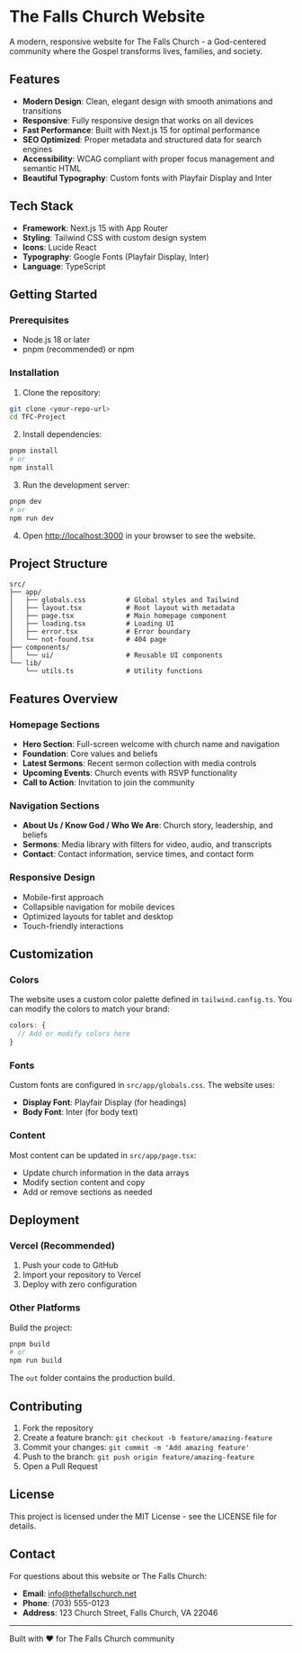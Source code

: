 # The Falls Church Website

A modern, responsive website for The Falls Church - a God-centered community where the Gospel transforms lives, families, and society.

## Features

- **Modern Design**: Clean, elegant design with smooth animations and transitions
- **Responsive**: Fully responsive design that works on all devices
- **Fast Performance**: Built with Next.js 15 for optimal performance
- **SEO Optimized**: Proper metadata and structured data for search engines
- **Accessibility**: WCAG compliant with proper focus management and semantic HTML
- **Beautiful Typography**: Custom fonts with Playfair Display and Inter

## Tech Stack

- **Framework**: Next.js 15 with App Router
- **Styling**: Tailwind CSS with custom design system
- **Icons**: Lucide React
- **Typography**: Google Fonts (Playfair Display, Inter)
- **Language**: TypeScript

## Getting Started

### Prerequisites

- Node.js 18 or later
- pnpm (recommended) or npm

### Installation

1. Clone the repository:
```bash
git clone <your-repo-url>
cd TFC-Project
```

2. Install dependencies:
```bash
pnpm install
# or
npm install
```

3. Run the development server:
```bash
pnpm dev
# or
npm run dev
```

4. Open [http://localhost:3000](http://localhost:3000) in your browser to see the website.

## Project Structure

```
src/
├── app/
│   ├── globals.css          # Global styles and Tailwind
│   ├── layout.tsx           # Root layout with metadata
│   ├── page.tsx             # Main homepage component
│   ├── loading.tsx          # Loading UI
│   ├── error.tsx            # Error boundary
│   └── not-found.tsx        # 404 page
├── components/
│   └── ui/                  # Reusable UI components
└── lib/
    └── utils.ts             # Utility functions
```

## Features Overview

### Homepage Sections
- **Hero Section**: Full-screen welcome with church name and navigation
- **Foundation**: Core values and beliefs
- **Latest Sermons**: Recent sermon collection with media controls
- **Upcoming Events**: Church events with RSVP functionality
- **Call to Action**: Invitation to join the community

### Navigation Sections
- **About Us / Know God / Who We Are**: Church story, leadership, and beliefs
- **Sermons**: Media library with filters for video, audio, and transcripts
- **Contact**: Contact information, service times, and contact form

### Responsive Design
- Mobile-first approach
- Collapsible navigation for mobile devices
- Optimized layouts for tablet and desktop
- Touch-friendly interactions

## Customization

### Colors
The website uses a custom color palette defined in `tailwind.config.ts`. You can modify the colors to match your brand:

```typescript
colors: {
  // Add or modify colors here
}
```

### Fonts
Custom fonts are configured in `src/app/globals.css`. The website uses:
- **Display Font**: Playfair Display (for headings)
- **Body Font**: Inter (for body text)

### Content
Most content can be updated in `src/app/page.tsx`:
- Update church information in the data arrays
- Modify section content and copy
- Add or remove sections as needed

## Deployment

### Vercel (Recommended)
1. Push your code to GitHub
2. Import your repository to Vercel
3. Deploy with zero configuration

### Other Platforms
Build the project:
```bash
pnpm build
# or
npm run build
```

The `out` folder contains the production build.

## Contributing

1. Fork the repository
2. Create a feature branch: `git checkout -b feature/amazing-feature`
3. Commit your changes: `git commit -m 'Add amazing feature'`
4. Push to the branch: `git push origin feature/amazing-feature`
5. Open a Pull Request

## License

This project is licensed under the MIT License - see the LICENSE file for details.

## Contact

For questions about this website or The Falls Church:

- **Email**: info@thefallschurch.net
- **Phone**: (703) 555-0123
- **Address**: 123 Church Street, Falls Church, VA 22046

---

Built with ❤️ for The Falls Church community
